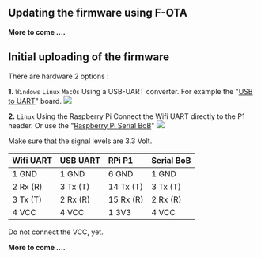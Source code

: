 ## Updating the firmware using F-OTA

**More to come ....**

## Initial uploading of the firmware ##

There are hardware 2 options :

**1.** `Windows` `Linux` `MacOs` Using a USB-UART converter. For example the "[USB to UART](http://www.bitwizard.nl/shop/usb-boards/USB-to-UART)" board.
<img src="http://www.bitwizard.nl/shop/image/cache/data/shop_pics/ftdi-serial/2.0/dsc04554_small-74x74.jpg" /> 

**2.** `Linux` Using the Raspberry Pi
Connect the Wifi UART directly to the P1 header. Or use the "[Raspberry Pi Serial BoB](http://www.bitwizard.nl/shop/raspberry-pi/Raspberry-Pi-Serial-BoB)" 
<img src="http://www.bitwizard.nl/shop/image/cache/data/shop_pics/rpi_serial/rpi2/new/dsc04836_small-74x74.jpg" />

Make sure that the signal levels are 3.3 Volt.

| Wifi UART | USB UART  | RPi P1    |Serial BoB |
| :-------  | :-------- | :-------  |:--------- |
| 1 GND     | 1 GND     | 6 GND     | 1 GND     |
| 2 Rx (R)  | 3 Tx (T)  | 14 Tx (T) | 3 Tx (T)  |
| 3 Tx (T)  | 2 Rx (R)  | 15 Rx (R) | 2 Rx (R)  |
| 4 VCC     | 4 VCC     | 1 3V3     | 4 VCC     |

Do not connect the VCC, yet.


**More to come ....**
